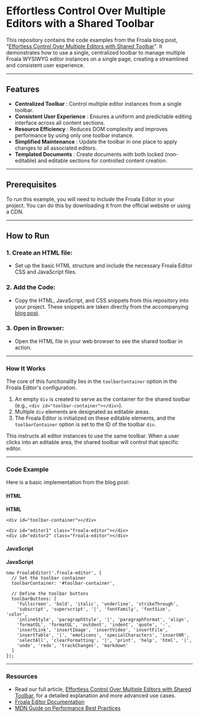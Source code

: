 # Effortless Control Over Multiple Editors with a Shared Toolbar

This repository contains the code examples from the Froala blog post, "[Effortless Control Over Multiple Editors with Shared Toolbar](https://www.google.com/search?q=https://froala.com/blog/editor/effortless-control-over-multiple-editors-with-shared-toolbar)". It demonstrates how to use a single, centralized toolbar to manage multiple Froala WYSIWYG editor instances on a single page, creating a streamlined and consistent user experience.

---

## Features

* **Centralized Toolbar** : Control multiple editor instances from a single toolbar.
* **Consistent User Experience** : Ensures a uniform and predictable editing interface across all content sections.
* **Resource Efficiency** : Reduces DOM complexity and improves performance by using only one toolbar instance.
* **Simplified Maintenance** : Update the toolbar in one place to apply changes to all associated editors.
* **Templated Documents** : Create documents with both locked (non-editable) and editable sections for controlled content creation.

---

## Prerequisites

To run this example, you will need to include the Froala Editor in your project. You can do this by downloading it from the official website or using a CDN.

---

## How to Run

### 1. Create an HTML file:

* Set up the basic HTML structure and include the necessary Froala Editor CSS and JavaScript files.

### 2. Add the Code:

* Copy the HTML, JavaScript, and CSS snippets from this repository into your project. These snippets are taken directly from the accompanying [blog post](https://www.google.com/search?q=https://froala.com/blog/editor/effortless-control-over-multiple-editors-with-shared-toolbar).

### 3. Open in Browser:

* Open the HTML file in your web browser to see the shared toolbar in action.

---

### How It Works

The core of this functionality lies in the `toolbarContainer` option in the Froala Editor's configuration.

1. An empty `div` is created to serve as the container for the shared toolbar (e.g., `<div id="toolbar-container"></div>`).
2. Multiple `div` elements are designated as editable areas.
3. The Froala Editor is initialized on these editable elements, and the `toolbarContainer` option is set to the ID of the toolbar `div`.

This instructs all editor instances to use the same toolbar. When a user clicks into an editable area, the shared toolbar will control that specific editor.

---

### Code Example

Here is a basic implementation from the blog post:

#### HTML

**HTML**

```
<div id="toolbar-container"></div>

<div id="editor1" class="froala-editor"></div>
<div id="editor2" class="froala-editor"></div>
```

#### JavaScript

**JavaScript**

```
new FroalaEditor('.froala-editor', {
  // Set the toolbar container
  toolbarContainer: '#toolbar-container',
  
  // Define the toolbar buttons
  toolbarButtons: [
    'fullscreen', 'bold', 'italic', 'underline', 'strikeThrough',
    'subscript', 'superscript', '|', 'fontFamily', 'fontSize', 'color',
    'inlineStyle', 'paragraphStyle', '|', 'paragraphFormat', 'align',
    'formatOL', 'formatUL', 'outdent', 'indent', 'quote', '-',
    'insertLink', 'insertImage', 'insertVideo', 'insertFile',
    'insertTable', '|', 'emoticons', 'specialCharacters', 'insertHR',
    'selectAll', 'clearFormatting', '|', 'print', 'help', 'html', '|',
    'undo', 'redo', 'trackChanges', 'markdown'
  ]
});
```

---

### Resources

* Read our full article, [Effortless Control Over Multiple Editors with Shared Toolbar](https://www.google.com/search?q=https://froala.com/blog/editor/effortless-control-over-multiple-editors-with-shared-toolbar), for a detailed explanation and more advanced use cases.
* [Froala Editor Documentation](https://froala.com/wysiwyg-editor/docs/)
* [MDN Guide on Performance Best Practices](https://developer.mozilla.org/en-US/docs/Web/Performance)
